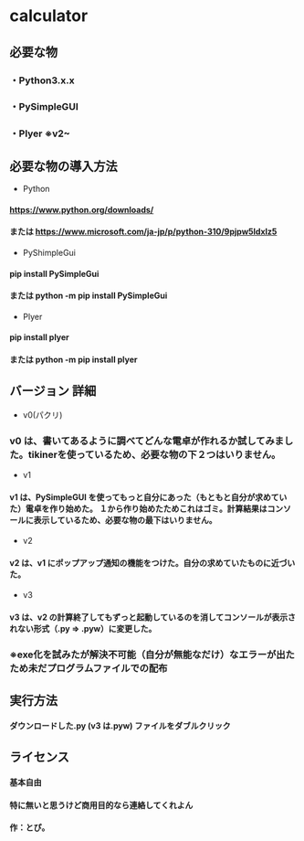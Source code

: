 # calculator


## 必要な物
### ・Python3.x.x
### ・PySimpleGUI
### ・Plyer     ※v2~


## 必要な物の導入方法
* Python
####  https://www.python.org/downloads/
#### または https://www.microsoft.com/ja-jp/p/python-310/9pjpw5ldxlz5

* PyShimpleGui
####  pip install PySimpleGui
#### または python -m pip install PySimpleGui

* Plyer
####  pip install plyer
#### または python -m pip install plyer


## バージョン 詳細
* v0(パクリ)
### v0 は、書いてあるように調べてどんな電卓が作れるか試してみました。tikinerを使っているため、必要な物の下２つはいりません。

* v1
#### v1 は、PySimpleGUI を使ってもっと自分にあった（もともと自分が求めていた）電卓を作り始めた。  １から作り始めたためこれはゴミ。計算結果はコンソールに表示しているため、必要な物の最下はいりません。

* v2
#### v2 は、v1 にポップアップ通知の機能をつけた。自分の求めていたものに近づいた。

* v3
#### v3 は、v2 の計算終了してもずっと起動しているのを消してコンソールが表示されない形式（.py => .pyw）に変更した。

### ※exe化を試みたが解決不可能（自分が無能なだけ）なエラーが出たため未だプログラムファイルでの配布


## 実行方法
#### ダウンロードした.py (v3 は.pyw) ファイルをダブルクリック


## ライセンス
#### 基本自由
#### 特に無いと思うけど商用目的なら連絡してくれよん



#### 作：とぴ。
